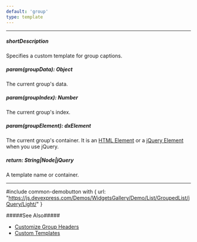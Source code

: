 ```yaml
---
default: 'group'
type: template
---
```

---
##### shortDescription
Specifies a custom template for group captions.

##### param(groupData): Object
The current group's data.

##### param(groupIndex): Number
The current group's index.

##### param(groupElement): dxElement
The current group's container. It is an [HTML Element](https://developer.mozilla.org/en-US/docs/Web/API/HTMLElement) or a [jQuery Element](https://api.jquery.com/Types/#jQuery) when you use jQuery.

##### return: String|Node|jQuery
A template name or container.

---
#include common-demobutton with {
    url: "https://js.devexpress.com/Demos/WidgetsGallery/Demo/List/GroupedList/jQuery/Light/"
}

#####See Also#####
- [Customize Group Headers](/concepts/05%20Widgets/List/14%20Grouping/05%20Customize%20Group%20Headers.md '/Documentation/Guide/Widgets/List/Grouping/Customize_Group_Headers/')
- [Custom Templates](/concepts/05%20Widgets/zz%20Common/30%20Templates/10%20Custom%20Templates.md '/Documentation/Guide/Widgets/Common/Templates/#Custom_Templates')